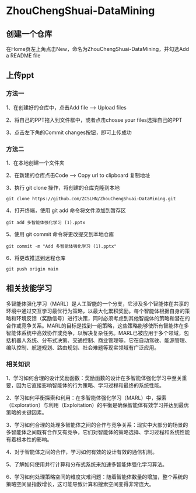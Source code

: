 # ZhouChengShuai-DataMining

## 创建一个仓库
在Home页左上角点击New，命名为ZhouChengShuai-DataMining，并勾选Add a README file

## 上传ppt
### 方法一
1、在创建好的仓库中，点击Add file --> Upload files

2、将自己的PPT拖入到文件框中，或者点击chosse your files选择自己的PPT

3、点击左下角的Commit changes按钮，即可上传成功

### 方法二
1、在本地创建一个文件夹

2、在新建的仓库点击Code --> Copy url to clipboard 复制地址

3、执行 git clone 操作，将创建的仓库克隆到本地

`git clone https://github.com/ZCSLHN/ZhouChengShuai-DataMining.git`

4、打开终端，使用 git add 命令将文件添加到暂存区

`git add 多智能体强化学习 (1).pptx`

5、使用 git commit 命令将更改提交到本地仓库

`git commit -m "Add 多智能体强化学习 (1).pptx"`

6、将更改推送到远程仓库

`git push origin main`

## 相关技能学习
多智能体强化学习（MARL）是人工智能的一个分支，它涉及多个智能体在共享的环境中通过交互学习最优行为策略，以最大化累积奖励。每个智能体根据自身的策略和环境反馈（奖励信号）进行决策，同时必须考虑到其他智能体的策略和潜在的合作或竞争关系。MARL的目标是找到一组策略，这些策略能够使所有智能体在多智能体系统中高效协作或竞争，以解决复杂任务。MARL已被应用于多个领域，包括机器人系统、分布式决策、交通控制、商业管理等。它在自动驾驶、能源管理、编队控制、航迹规划、路由规划、社会难题等现实领域有广泛应用。

### 相关知识
1、学习如何合理的设计奖励函数：奖励函数的设计在多智能体强化学习中至关重要，因为它直接影响智能体的行为策略、学习过程和最终的系统性能。

2、学习如何平衡探索和利用：在多智能体强化学习（MARL）中，探索（Exploration）与利用（Exploitation）的平衡是确保智能体有效学习并达到最优策略的关键因素。

3、学习如何合理的处理多智能体之间的合作与竞争关系：现实中大部分的场景的多智能体之间既有合作又有竞争，它们对智能体的策略选择、学习过程和系统性能有着根本性的影响。

4、对于智能体之间的合作，学习如何有效的设计有效的通信机制。

5、了解如何使用并行计算和分布式系统来加速多智能体强化学习算法。

6、学习如何处理策略空间的维度灾难问题：随着智能体数量的增加，整个系统的策略空间呈指数增长，这可能导致计算和搜索空间变得非常庞大。
